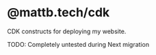 # @mattb.tech/cdk

CDK constructs for deploying my website.

TODO: Completely untested during Next migration
